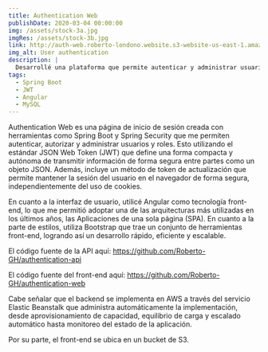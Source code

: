 ```yaml
---
title: Authentication Web
publishDate: 2020-03-04 00:00:00
img: /assets/stock-3a.jpg
imgRes: /assets/stock-3b.jpg
link: http://auth-web.roberto-londono.website.s3-website-us-east-1.amazonaws.com/#/home
img_alt: User authentication
description: |
  Desarrollé una plataforma que permite autenticar y administrar usuarios.
tags:
  - Spring Boot
  - JWT
  - Angular
  - MySQL
---
```


Authentication Web es una página de inicio de sesión creada con herramientas como Spring Boot y Spring Security que me permiten autenticar, autorizar y administrar usuarios y roles. Esto utilizando el estándar JSON Web Token (JWT) que define una forma compacta y autónoma de transmitir información de forma segura entre partes como un objeto JSON. Además, incluye un método de token de actualización que permite mantener la sesión del usuario en el navegador de forma segura, independientemente del uso de cookies.

En cuanto a la interfaz de usuario, utilicé Angular como tecnología front-end, lo que me permitió adoptar una de las arquitecturas más utilizadas en los últimos años, las Aplicaciones de una sola página (SPA). En cuanto a la parte de estilos, utiliza Bootstrap que trae un conjunto de herramientas front-end, logrando así un desarrollo rápido, eficiente y escalable.

El código fuente de la API aquí: https://github.com/Roberto-GH/authentication-api

El código fuente del front-end aquí: https://github.com/Roberto-GH/authentication-web

Cabe señalar que el backend se implementa en AWS a través del servicio Elastic Beanstalk que administra automáticamente la implementación, desde aprovisionamiento de capacidad, equilibrio de carga y escalado automático hasta monitoreo del estado de la aplicación.

Por su parte, el front-end se ubica en un bucket de S3.